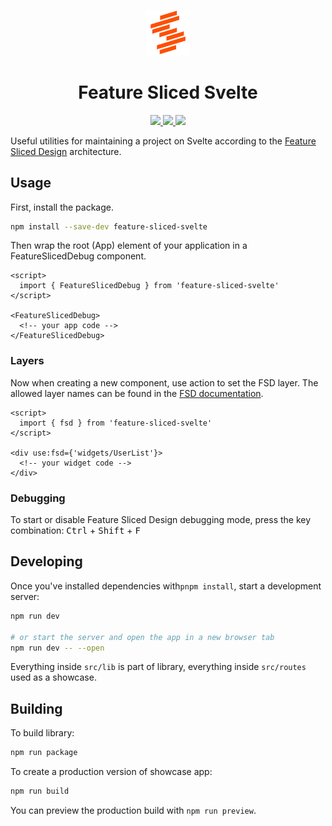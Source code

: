 <p align="center">
    <img src="./static/logo.svg" width="70px" />
</p>

<h1 align="center">Feature Sliced Svelte</h1>

<p align="center">
  <a href="https://github.com/mishamyrt/feature-sliced-svelte/actions/workflows/qa.yaml">
    <img src="https://github.com/mishamyrt/feature-sliced-svelte/actions/workflows/qa.yaml/badge.svg" />
  </a>
  <a href="https://github.com/mishamyrt/feature-sliced-svelte/actions/workflows/deploy.yaml">
    <img src="https://github.com/mishamyrt/feature-sliced-svelte/actions/workflows/deploy.yaml/badge.svg" />
  </a>
  <a href="https://www.npmjs.com/package/feature-sliced-svelte">
    <img src="https://img.shields.io/npm/v/feature-sliced-svelte" />
  </a>
</p>

Useful utilities for maintaining a project on Svelte according to the [Feature Sliced Design](https://feature-sliced.design/) architecture.

## Usage

First, install the package.

```sh
npm install --save-dev feature-sliced-svelte
```

Then wrap the root (App) element of your application in a FeatureSlicedDebug component.

```svelte
<script>
  import { FeatureSlicedDebug } from 'feature-sliced-svelte'
</script>

<FeatureSlicedDebug>
  <!-- your app code -->
</FeatureSlicedDebug>
```

### Layers

Now when creating a new component, use action to set the FSD layer. The allowed layer names can be found in the [FSD documentation](https://feature-sliced.design/docs/get-started/overview).

```svelte
<script>
  import { fsd } from 'feature-sliced-svelte'
</script>

<div use:fsd={'widgets/UserList'}>
  <!-- your widget code -->
</div>
```

### Debugging

To start or disable Feature Sliced Design debugging mode, press the key combination:
<kbd>Ctrl</kbd> + <kbd>Shift</kbd> + <kbd>F</kbd>

## Developing

Once you've installed dependencies with`pnpm install`, start a development server:

```bash
npm run dev

# or start the server and open the app in a new browser tab
npm run dev -- --open
```

Everything inside `src/lib` is part of library, everything inside `src/routes` used as a showcase.

## Building

To build library:

```bash
npm run package
```

To create a production version of showcase app:

```bash
npm run build
```

You can preview the production build with `npm run preview`.
